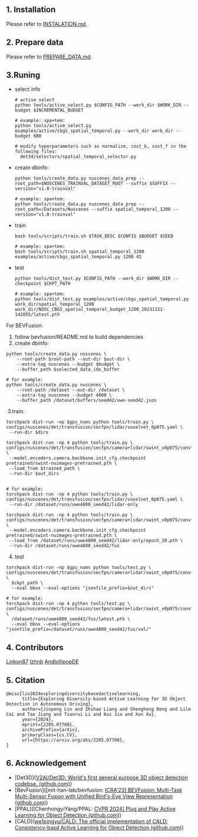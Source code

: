 ## 1. Installation

Please refer to [INSTALATION.md](INSTALLATION.md).

## 2. Prepare data

Please refer to [PREPARE_DATA.md](PREPARE_DATA.md).

## 3.Runing

- select info

  ```
  # active select
  python tools/active_select.py $CONFIG_PATH --work_dir $WORK_DIR --budget $INCREMENTAL_BUDGET
  
  # example: spa+tem:
  python tools/active_select.py examples/active/cbgs_spatial_temporal.py --work_dir work_dir --budget 600
  
  # modify hyperparameters such as normalize, cost_b, cost_f in the following files:
    det3d/selectors/spatial_temporal_selector.py
  ```

- create dbinfo:

  ```
  python tools/create_data.py nuscenes_data_prep --root_path=$NUSCENES_TRAINVAL_DATASET_ROOT --suffix $SUFFIX --version="v1.0-trainval"
  
  # example: spa+tem:
  python tools/create_data.py nuscenes_data_prep --root_path=/Datasets/Nuscenes --suffix spatial_temporal_1200 --version="v1.0-trainval"
  ```

- train

  ```
  bash tools/scripts/train.sh $TASK_DESC $CONFIG $BUDGET $SEED
  
  # example: spa+tem:
  bash tools/scripts/train.sh spatial_temporal_1200 examples/active/cbgs_spatial_temporal.py 1200 42
  ```

- test

  ```
  python tools/dist_test.py $CONFIG_PATH --work_dir $WORK_DIR --checkpoint $CKPT_PATH
  
  # example: spa+tem:
  python tools/dist_test.py examples/active/cbgs_spatial_temporal.py work_dir/spatial_temporal_1200 work_dir/NUSC_CBGS_spatial_temporal_budget_1200_20231121-142055/latest.pth
  ```

For BEVFusion:

1. follow bevfusion/README.md to build dependencies
2. create dbinfo:

```
python tools/create_data.py nuscenes \
    --root-path $root-path --out-dir $out-dir \
    --extra-tag nuscenes --budget $budget \
    --buffer_path $selected_data_idx_buffer

# for example:
python tools/create_data.py nuscenes \
    --root-path /dataset --out-dir /dataset \
    --extra-tag nuscenes --budget 4800 \
    --buffer_path /dataset/buffers/seed42/uwe-seed42.json
```

​			3.train:

```
torchpack dist-run -np $gpu_nums python tools/train.py \
configs/nuscenes/det/transfusion/secfpn/lidar/voxelnet_0p075.yaml \
 --run-dir $dirs

torchpack dist-run -np 4 python tools/train.py \
configs/nuscenes/det/transfusion/secfpn/camera+lidar/swint_v0p075/convfuser.yaml \
 --model.encoders.camera.backbone.init_cfg.checkpoint pretrained/swint-nuimages-pretrained.pth \
 --load_from $trained_path \
 --run-dir $out_dirs


# for example:
torchpack dist-run -np 4 python tools/train.py \
configs/nuscenes/det/transfusion/secfpn/lidar/voxelnet_0p075.yaml \
 --run-dir /dataset/runs/uwe4800_seed42/lidar-only

torchpack dist-run -np 4 python tools/train.py \
configs/nuscenes/det/transfusion/secfpn/camera+lidar/swint_v0p075/convfuser.yaml \
 --model.encoders.camera.backbone.init_cfg.checkpoint pretrained/swint-nuimages-pretrained.pth \
 --load_from /dataset/runs/uwe4800_seed42/lidar-only/epoch_20.pth \
 --run-dir /dataset/runs/uwe4800_seed42/fus
```

4. test

```
torchpack dist-run -np $gpu_nums python tools/test.py \
configs/nuscenes/det/transfusion/secfpn/camera+lidar/swint_v0p075/convfuser.yaml \
  $ckpt_path \
  --eval bbox --eval-options "jsonfile_prefix=$out_dirs"

# for example:
torchpack dist-run -np 4 python tools/test.py \
configs/nuscenes/det/transfusion/secfpn/camera+lidar/swint_v0p075/convfuser.yaml \
  /dataset/runs/uwe4800_seed42/fus/latest.pth \
  --eval bbox --eval-options "jsonfile_prefix=/dataset/runs/uwe4800_seed42/fus/val/"  
```

## 4. Contributors

[Linkon87](https://github.com/Linkon87)     [lzhnb](https://github.com/lzhnb)     [AndlollipopDE](https://github.com/AndlollipopDE)

## 5. Citation

```
@misc{lin2024exploringdiversitybasedactivelearning,
      title={Exploring Diversity-based Active Learning for 3D Object Detection in Autonomous Driving}, 
      author={Jinpeng Lin and Zhihao Liang and Shengheng Deng and Lile Cai and Tao Jiang and Tianrui Li and Kui Jia and Xun Xu},
      year={2024},
      eprint={2205.07708},
      archivePrefix={arXiv},
      primaryClass={cs.CV},
      url={https://arxiv.org/abs/2205.07708}, 
}
```

## 6. Acknowledgement

* [Det3D]([V2AI/Det3D: World's first general purpose 3D object detection codebse. (github.com)](https://github.com/V2AI/Det3D))  
* [BevFusion]([mit-han-lab/bevfusion: [ICRA'23\] BEVFusion: Multi-Task Multi-Sensor Fusion with Unified Bird's-Eye View Representation (github.com)](https://github.com/mit-han-lab/bevfusion))
* [PPAL]([ChenhongyiYang/PPAL: [CVPR 2024\] Plug and Play Active Learning for Object Detection (github.com)](https://github.com/ChenhongyiYang/PPAL))
* [CALD]([we1pingyu/CALD: The official implementation of CALD: Consistency-basd Active Learning for Object Detection (github.com)](https://github.com/we1pingyu/CALD))

